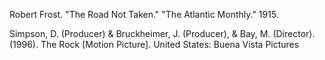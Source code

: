 Robert Frost. "The Road Not Taken." "The Atlantic Monthly." 1915.


Simpson, D. (Producer) & Bruckheimer, J. (Producer), & Bay, M. (Director). (1996). The Rock [Motion Picture]. United States: Buena Vista Pictures